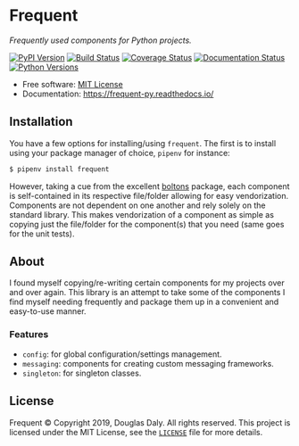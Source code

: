 # Frequent

*Frequently used components for Python projects.*


[![PyPI Version](https://img.shields.io/pypi/v/frequent.svg)](https://pypi.org/project/frequent/ "PyPI Page")
[![Build Status](https://travis-ci.org/douglasdaly/frequent-py.svg?branch=master)](https://travis-ci.org/douglasdaly/frequent-py "Travis CI")
[![Coverage Status](https://coveralls.io/repos/github/douglasdaly/frequent-py/badge.svg)](https://coveralls.io/github/douglasdaly/frequent-py "Coveralls")
[![Documentation Status](https://readthedocs.org/projects/frequent-py/badge/?version=latest)](https://frequent-py.readthedocs.io/en/latest/?badge=latest "Documentation")
[![Python Versions](https://img.shields.io/pypi/pyversions/frequent.svg)](https://pypi.org/project/frequent "PyPI Page")

- Free software: [MIT License](./LICENSE "License File")
- Documentation: https://frequent-py.readthedocs.io/


## Installation

You have a few options for installing/using `frequent`.  The first is to
install using your package manager of choice, `pipenv` for instance:

```bash
$ pipenv install frequent
```

However, taking a cue from the excellent 
[boltons](https://github.com/mahmoud/boltons "boltons on Github") 
package, each component is self-contained in its respective file/folder
allowing for easy vendorization.  Components are not dependent on one
another and rely solely on the standard library.  This makes
vendorization of a component as simple as copying just the file/folder
for the component(s) that you need (same goes for the unit tests).


## About

I found myself copying/re-writing certain components for my projects
over and over again.  This library is an attempt to take some of the
components I find myself needing frequently and package them up in a
convenient and easy-to-use manner.

### Features

- ``config``: for global configuration/settings management.
- ``messaging``: components for creating custom messaging frameworks.
- ``singleton``: for singleton classes.


## License

Frequent &copy; Copyright 2019, Douglas Daly.  All rights reserved. This
project is licensed under the MIT License, see the 
[`LICENSE`](./LICENSE "License File") file for more details.

